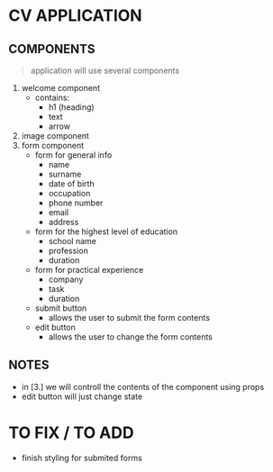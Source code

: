 # CV APPLICATION

## COMPONENTS
> application will use several components
1. welcome component
    - contains:
        - h1 (heading)
        - text
        - arrow 
2. image component
3. form component 
    - form for general info
        - name
        - surname
        - date of birth
        - occupation
        - phone number
        - email
        - address
    - form for the highest level of education
        - school name
        - profession
        - duration
    - form for practical experience
        - company
        - task
        - duration
    - submit button 
        - allows the user to submit the form contents
    - edit button 
        - allows the user to change the form contents



## NOTES

 - in [3.] we will controll the contents of the component using props
 - edit button will just change state 


# TO FIX / TO ADD
- finish styling for submited forms